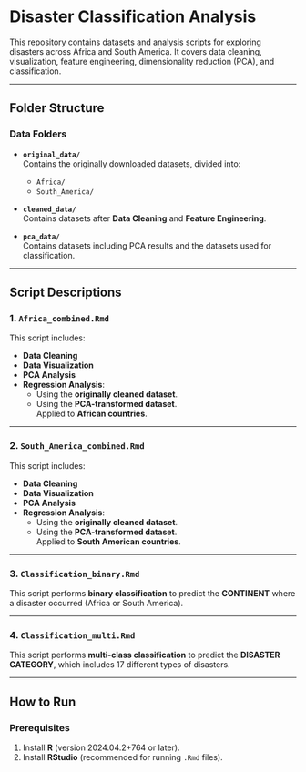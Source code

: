 # Disaster Classification Analysis

This repository contains datasets and analysis scripts for exploring disasters across Africa and South America. It covers data cleaning, visualization, feature engineering, dimensionality reduction (PCA), and classification.

---

## Folder Structure

### Data Folders
- **`original_data/`**  
  Contains the originally downloaded datasets, divided into:  
  - `Africa/`  
  - `South_America/`

- **`cleaned_data/`**  
  Contains datasets after **Data Cleaning** and **Feature Engineering**.

- **`pca_data/`**  
  Contains datasets including PCA results and the datasets used for classification.

---

## Script Descriptions

### 1. `Africa_combined.Rmd`  
This script includes:  
- **Data Cleaning**  
- **Data Visualization**  
- **PCA Analysis**  
- **Regression Analysis**:  
  - Using the **originally cleaned dataset**.  
  - Using the **PCA-transformed dataset**.  
Applied to **African countries**.

---

### 2. `South_America_combined.Rmd`  
This script includes:  
- **Data Cleaning**  
- **Data Visualization**  
- **PCA Analysis**  
- **Regression Analysis**:  
  - Using the **originally cleaned dataset**.  
  - Using the **PCA-transformed dataset**.  
Applied to **South American countries**.

---

### 3. `Classification_binary.Rmd`  
This script performs **binary classification** to predict the **CONTINENT** where a disaster occurred (Africa or South America).

---

### 4. `Classification_multi.Rmd`  
This script performs **multi-class classification** to predict the **DISASTER CATEGORY**, which includes 17 different types of disasters.

---

## How to Run

### Prerequisites

1. Install **R** (version 2024.04.2+764 or later).  
2. Install **RStudio** (recommended for running `.Rmd` files).  



